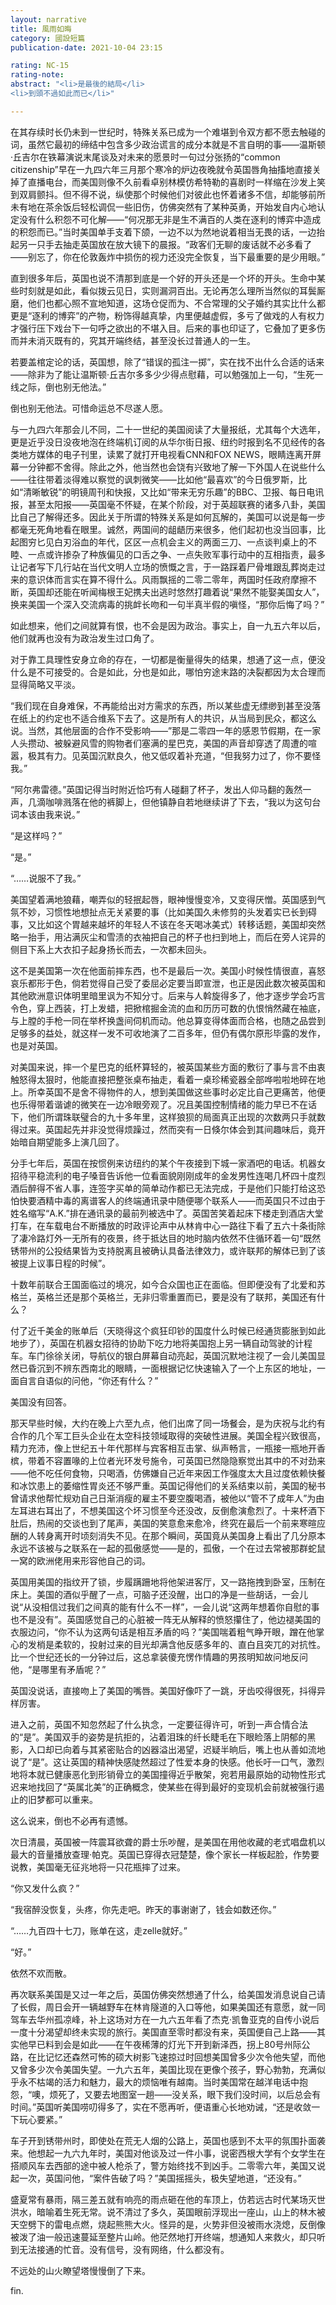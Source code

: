```yaml
---
layout: narrative
title: 風雨如晦
category: 國設短篇
publication-date: 2021-10-04 23:15

rating: NC-15
rating-note:
abstract: "<li>是最後的結局</li>
<li>到頭不過如此而已</li>"

---
```


在其存续时长仍未到一世纪时，特殊关系已成为一个难堪到令双方都不愿去触碰的词，虽然它最初的缔结中包含多少政治谎言的成分本就是不言自明的事——温斯顿·丘吉尔在铁幕演说末尾谈及对未来的愿景时一句过分张扬的“common citizenship”早在一九四六年三月那个寒冷的炉边夜晚就令英国唇角抽搐地直接关掉了直播电台，而美国则像不久前看卓别林模仿希特勒的喜剧时一样缩在沙发上笑到双肩颤抖。但不得不说，纵使那个时候他们对彼此也怀着诸多不信，却能够前所未有地在茶余饭后轻松调侃一些旧伤，仿佛突然有了某种英勇，开始发自内心地认定没有什么积怨不可化解——“何况那无非是生不满百的人类在逐利的博弈中造成的积怨而已。”当时美国单手支着下颌，一边不以为然地说着相当无畏的话，一边抬起另一只手去抽走英国放在放大镜下的晨报。“政客们无聊的废话就不必多看了——别忘了，你在伦敦轰炸中损伤的视力还没完全恢复，当下最重要的是少用眼。”

直到很多年后，英国也说不清那到底是一个好的开头还是一个坏的开头。生命中某些时刻就是如此，看似拨云见日，实则漏洞百出。无论再怎么理所当然似的耳鬓厮磨，他们也都心照不宣地知道，这场仓促而为、不合常理的父子婚约其实比什么都更是“逐利的博弈”的产物，粉饰得越真挚，内里便越虚假，多亏了做戏的人有权力才强行压下戏台下一句呼之欲出的不堪入目。后来的事也印证了，它叠加了更多伤而并未消灭既有的，究其开端终结，甚至没长过普通人的一生。

若要盖棺定论的话，英国想，除了“错误的孤注一掷”，实在找不出什么合适的话来——除非为了能让温斯顿·丘吉尔多多少少得点慰藉，可以勉强加上一句，“生死一线之际，倒也别无他法。”

倒也别无他法。可惜命运总不尽遂人愿。

与一九四六年那会儿不同，二十一世纪的美国阅读了大量报纸，尤其每个大选年，更是近乎没日没夜地泡在终端机订阅的从华尔街日报、纽约时报到名不见经传的各类地方媒体的电子刊里，读累了就打开电视看CNN和FOX NEWS，眼睛连离开屏幕一分钟都不舍得。除此之外，他当然也会饶有兴致地了解一下外国人在说些什么——往往带着淡得难以察觉的讽刺微笑——比如他“最喜欢”的今日俄罗斯，比如“清晰敏锐”的明镜周刊和快报，又比如“带来无穷乐趣”的BBC、卫报、每日电讯报，甚至太阳报——英国毫不怀疑，在某个阶段，对于英超联赛的诸多八卦，美国比自己了解得还多。因此关于所谓的特殊关系是如何瓦解的，美国可以说是每一步都毫无死角地看在眼里。诚然，两国间的龃龉历来很多，他们起初也没当回事，比起图穷匕见白刃浴血的年代，区区一点机会主义的两面三刀、一点谈判桌上的不睦、一点或许掺杂了种族偏见的口舌之争、一点失败军事行动中的互相指责，最多让记者写下几行站在当代文明人立场的愤慨之言，于一路踩着尸骨堆跟乱葬岗走过来的意识体而言实在算不得什么。风雨飘摇的二零二零年，两国时任政府摩擦不断，英国却还能在听闻梅根王妃携夫出逃时悠然打趣着说“果然不能娶美国女人”，换来美国一个深入交流病毒的挑衅长吻和一句半真半假的嗔怪，“那你后悔了吗？”

如此想来，他们之间就算有恨，也不会是因为政治。事实上，自一九五六年以后，他们就再也没有为政治发生过口角了。

对于靠工具理性安身立命的存在，一切都是衡量得失的结果，想通了这一点，便没什么是不可接受的。合是如此，分也是如此，哪怕穷途末路的决裂都因为太合理而显得简略又平淡。

“我们现在自身难保，不再能给出对方需求的东西，所以某些虚无缥缈到甚至没落在纸上的约定也不适合维系下去了。这是所有人的共识，从当局到民众，都这么说。当然，其他层面的合作不受影响——”那是二零四一年的感恩节假期，在一家人头攒动、被躲避风雪的购物者们塞满的星巴克，美国的声音却穿透了周遭的喧嚣，极其有力。见英国沉默良久，他又低叹着补充道，“但我努力过了，你不要怪我。”

“阿尔弗雷德。”英国记得当时附近恰巧有人碰翻了杯子，发出人仰马翻的轰然一声，几滴咖啡溅落在他的裤脚上，但他镇静自若地继续讲了下去，“我以为这句台词本该由我来说。”

“是这样吗？”

“是。”

“……说服不了我。”

美国望着满地狼藉，嘲弄似的轻抿起唇，眼神慢慢变冷，又变得厌憎。英国感到气氛不妙，习惯性地想扯点无关紧要的事（比如美国久未修剪的头发着实已长到碍事，又比如这个胃越来越坏的年轻人不该在冬天喝冰美式）转移话题，美国却突然略一抬手，用沾满灰尘和雪渍的衣袖把自己的杯子也扫到地上，而后在旁人诧异的侧目下系上大衣扣子起身扬长而去，一次都未回头。

这不是美国第一次在他面前摔东西，也不是最后一次。美国小时候性情很直，喜怒哀乐都形于色，倘若觉得自己受了委屈必定要当即宣泄，也正是因此数次被英国和其他欧洲意识体明里暗里讽为不知分寸。后来与人斡旋得多了，他才逐步学会巧言令色，穿上西装，打上发蜡，把掀棺掘金流的血和历历可数的仇恨悄然藏在袖底，与上膛的手枪一同在举杯换盏间伺机而动。他总算变得体面而合格，也随之品尝到足够多的益处，就这样一发不可收地演了二百多年，但仍有偶尔原形毕露的发作，也是对英国。

对美国来说，摔一个星巴克的纸杯算轻的，被英国某些方面的敷衍了事与言不由衷触怒得太狠时，他能直接把整张桌布抽走，看着一桌珍稀瓷器全部哗啦啦地碎在地上。所幸英国不是舍不得物件的人，想到美国做这些事时必定比自己更痛苦，他便也乐得带着谐谑的微笑在一边冷眼旁观了。况且美国控制情绪的能力早已不在话下，他们所谓珠联璧合的九十多年里，这样狼狈的局面真正出现的次数两只手就数得过来。英国起先并非没觉得烦躁过，然而突有一日倏尔体会到其间趣味后，竟开始暗自期望能多上演几回了。

分手七年后，英国在按惯例来访纽约的某个午夜接到下城一家酒吧的电话。机器女招待平稳流利的电子嗓音告诉他一位看面貌刚刚成年的金发男性连喝几杯四十度烈酒后醉得不省人事，连签字买单的简单动作都已无法完成，于是他们只能打给这恐怕快要酒精中毒的离谱客人的终端通讯录中随便哪个联系人——而英国只不过由于姓名缩写“A.K.”排在通讯录的最前列被选中了。英国苦笑着起床下楼走到酒店大堂打车，在车载电台不断播放的时政评论声中从林肯中心一路往下看了五六十条街除了凄冷路灯外一无所有的夜景，终于抵达目的地时脑内依然不住循环着一句“既然锈带州的公投结果皆为支持脱离且被确认具备法律效力，或许联邦的解体已到了该被提上议事日程的时候”。

十数年前联合王国面临过的境况，如今合众国也正在面临。但即便没有了北爱和苏格兰，英格兰还是那个英格兰，无非归零重置而已，要是没有了联邦，美国还有什么？

付了近千美金的账单后（天晓得这个疯狂印钞的国度什么时候已经通货膨胀到如此地步了），英国在机器女招待的协助下吃力地将美国抱上另一辆自动驾驶的计程车。车门徐徐关闭，导航仪的银白屏幕自动亮起，英国沉默地注视了一会儿美国显然已昏沉到不辨东西南北的眼睛，一面根据记忆快速输入了一个上东区的地址，一面自言自语似的问他，“你还有什么？”

美国没有回答。

那天早些时候，大约在晚上六至九点，他们出席了同一场餐会，是为庆祝与北约有合作的几个军工巨头企业在太空科技领域取得的突破性进展。美国全程兴致很高，精力充沛，像上世纪五十年代那样与宾客相互击掌、纵声畅言，一瓶接一瓶地开香槟，带着不容置喙的上位者光环发号施令，可英国已然隐隐察觉出其中的不对劲来——他不吃任何食物，只喝酒，仿佛嫌自己近年来因工作强度太大且过度依赖快餐和冰饮患上的萎缩性胃炎还不够严重。英国记得他们的关系结束以前，美国的秘书曾请求他帮忙规劝自己日渐消瘦的雇主不要空腹喝酒，被他以“管不了成年人”为由左耳进右耳出了，不想美国这个坏习惯至今还没改，反倒愈演愈烈了。十来杯酒下肚后，热闹的交谈也到了尾声，美国的笑意愈来愈冷，终究在最后一个前来寒暄应酬的人转身离开时顷刻消失不见。在那个瞬间，英国竟从美国身上看出了几分原本永远不该被与之联系在一起的孤傲感觉——是的，孤傲，一个在过去常被那群蛇鼠一窝的欧洲佬用来形容他自己的词。

英国用美国的指纹开了锁，步履蹒跚地将他架进客厅，又一路拖拽到卧室，压制在床上。美国的酒似乎醒了一点，可脑子还没醒，出口的净是一些胡话，一会儿说“从没相信过我们之间真的能有什么不一样”，一会儿说“这两年想着你自慰的事也不是没有”。英国感觉自己的心脏被一阵无从解释的愤怒攥住了，他边褪美国的衣服边问，“你不认为这两句话是相互矛盾的吗？”美国喘着粗气睁开眼，蹭在他掌心的发梢是柔软的，投射过来的目光却满含他反感多年的、直白且突兀的对抗性。比一个世纪还长的一分钟过后，这总拿装傻充愣作情趣的男孩明知故问地反问他，“是哪里有矛盾呢？”

英国没说话，直接吻上了美国的嘴唇。美国好像吓了一跳，牙齿咬得很死，抖得异样厉害。

进入之前，英国不知忽然起了什么执念，一定要征得许可，听到一声合情合法的“是”。美国双手的姿势是抗拒的，沾着泪珠的纤长睫毛在下眼睑落上阴郁的黑影，入口却已向着与其紧密贴合的凶器溢出渴望，迟疑半晌后，嘴上也从善如流地说了“是”。这让英国的精神快感陡然超过了性爱本身的快感。他长吁一口气，激烈地将本就已健康恶化到形销骨立的美国撞得近乎散架，宛若用最原始的动物性形式迟来地找回了“英属北美”的正确概念，使某些在得到最好的变现机会前就被强行遏止的旧梦都可以重来。

这么说来，倒也不必再有遗憾。

次日清晨，英国被一阵震耳欲聋的爵士乐吵醒，是美国在用他收藏的老式唱盘机以最大的音量播放查理·帕克。英国已穿得衣冠楚楚，像个家长一样板起脸，作势要说教，美国毫无征兆地将一只花瓶摔了过来。

“你又发什么疯？”

“我宿醉没恢复，头疼，你先走吧。昨天的事谢谢了，钱会如数还你。”

“……九百四十七刀，账单在这，走zelle就好。”

“好。”

依然不欢而散。

再次联系美国是又过一年之后，英国仿佛突然想通了什么，给美国发消息说自己请了长假，周日会开一辆越野车在林肯隧道的入口等他，如果美国还有意愿，就一同驾车去华州孤凉峰，补上这场对方在一九六五年看了杰克·凯鲁亚克的自传小说后一度十分渴望却终未实现的旅行。美国直至零时都没有来，英国便自己上路——其实他早已料到会是如此——在午夜稀薄的灯光下开到新泽西，拐上80号州际公路，在比记忆还森然可怖的硕大树影飞速掠过时回想美国曾多少次令他失望，而他又曾多少次令美国失望。一九六五年，美国比现在更像个孩子，野心勃勃，充满似乎永不枯竭的活力和魅力，最大的烦恼唯有越南。当时美国常在越洋电话中抱怨，“噢，烦死了，又要去地图室一趟——没关系，眼下我们没时间，以后总会有时间。”英国听美国唠叨得多了，实在不愿再听，便语重心长地劝诫，“还是收敛一下玩心要紧。”

车子开到锈带州时，即使处在荒无人烟的公路上，英国也感到不太平的氛围扑面袭来。他想起一九六九年时，美国对他谈及过一件小事，说密西根大学有个女学生在搭顺风车去西部的途中被人枪杀了，警方始终找不到凶手。二零零六年，美国又说起一次，英国问他，“案件告破了吗？”美国摇摇头，极失望地道，“还没有。”

盛夏常有暴雨，隔三差五就有响亮的雨点砸在他的车顶上，仿若远古时代某场灭世洪水，暗喻着生死无常。说不清过了多久，英国眼前浮现出一座山，山上的林木被天空劈下的雷电点燃，烧起熊熊大火。怪异的是，火势非但没被雨水浇熄，反倒像被泼了油一般迅速蔓延至整片山岭。他茫然地打开终端，想通知人来救火，却只听到无法接通的忙音。没有信号，没有网络，什么都没有。

不远处的山火瞭望塔慢慢倒了下来。

fin.
